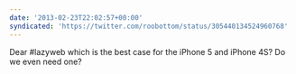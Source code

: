 ```yaml
---
date: '2013-02-23T22:02:57+00:00'
syndicated: 'https://twitter.com/roobottom/status/305440134524960768'
---
```

Dear #lazyweb which is the best case for the iPhone 5 and iPhone 4S? Do we even need one?
